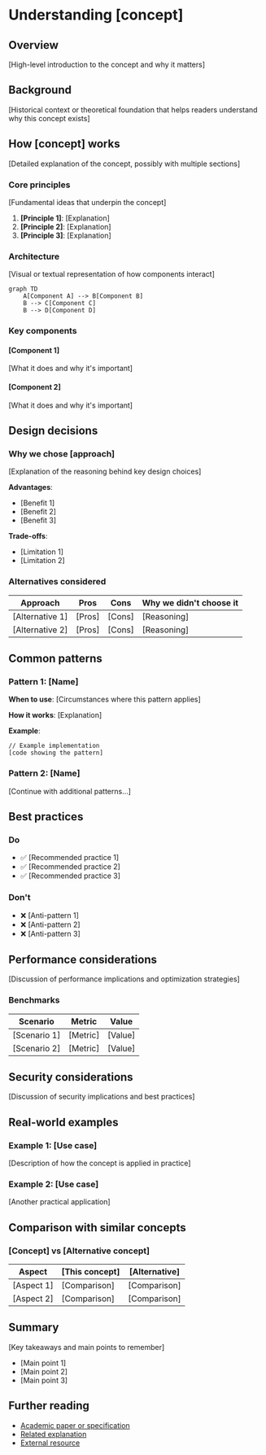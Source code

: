 # Understanding [concept]

## Overview

[High-level introduction to the concept and why it matters]

## Background

[Historical context or theoretical foundation that helps readers understand why this concept exists]

## How [concept] works

[Detailed explanation of the concept, possibly with multiple sections]

### Core principles

[Fundamental ideas that underpin the concept]

1. **[Principle 1]**: [Explanation]
2. **[Principle 2]**: [Explanation]
3. **[Principle 3]**: [Explanation]

### Architecture

[Visual or textual representation of how components interact]

```mermaid
graph TD
    A[Component A] --> B[Component B]
    B --> C[Component C]
    B --> D[Component D]
```

### Key components

#### [Component 1]

[What it does and why it's important]

#### [Component 2]

[What it does and why it's important]

## Design decisions

### Why we chose [approach]

[Explanation of the reasoning behind key design choices]

**Advantages**:

- [Benefit 1]
- [Benefit 2]
- [Benefit 3]

**Trade-offs**:

- [Limitation 1]
- [Limitation 2]

### Alternatives considered

| Approach        | Pros   | Cons   | Why we didn't choose it |
| --------------- | ------ | ------ | ----------------------- |
| [Alternative 1] | [Pros] | [Cons] | [Reasoning]             |
| [Alternative 2] | [Pros] | [Cons] | [Reasoning]             |

## Common patterns

### Pattern 1: [Name]

**When to use**: [Circumstances where this pattern applies]

**How it works**: [Explanation]

**Example**:

```code
// Example implementation
[code showing the pattern]
```

### Pattern 2: [Name]

[Continue with additional patterns...]

## Best practices

### Do

- ✅ [Recommended practice 1]
- ✅ [Recommended practice 2]
- ✅ [Recommended practice 3]

### Don't

- ❌ [Anti-pattern 1]
- ❌ [Anti-pattern 2]
- ❌ [Anti-pattern 3]

## Performance considerations

[Discussion of performance implications and optimization strategies]

### Benchmarks

| Scenario     | Metric   | Value   |
| ------------ | -------- | ------- |
| [Scenario 1] | [Metric] | [Value] |
| [Scenario 2] | [Metric] | [Value] |

## Security considerations

[Discussion of security implications and best practices]

## Real-world examples

### Example 1: [Use case]

[Description of how the concept is applied in practice]

### Example 2: [Use case]

[Another practical application]

## Comparison with similar concepts

### [Concept] vs [Alternative concept]

| Aspect     | [This concept] | [Alternative] |
| ---------- | -------------- | ------------- |
| [Aspect 1] | [Comparison]   | [Comparison]  |
| [Aspect 2] | [Comparison]   | [Comparison]  |

## Summary

[Key takeaways and main points to remember]

- [Main point 1]
- [Main point 2]
- [Main point 3]

## Further reading

- [Academic paper or specification](link)
- [Related explanation](link)
- [External resource](link)
